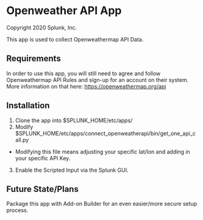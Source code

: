 # Openweather API App

Copyright 2020 Splunk, Inc.

This app is used to collect Openweathermap API Data. 

## Requirements

In order to use this app, you will still need to agree and follow Openweathermap API Rules and sign-up for an account on their system. More information on that here: https://openweathermap.org/api

## Installation

1. Clone the app into $SPLUNK_HOME/etc/apps/
2. Modify $SPLUNK_HOME/etc/apps/connect_openweatherapi/bin/get_one_api_call.py
* Modifying this file means adjusting your specific lat/lon and adding in your specific API Key. 
3. Enable the Scripted Input via the Splunk GUI. 

## Future State/Plans

Package this app with Add-on Builder for an even easier/more secure setup process. 
